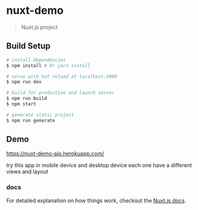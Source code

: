 # nuxt-demo

> Nuxt.js project

## Build Setup

``` bash
# install dependencies
$ npm install # Or yarn install

# serve with hot reload at localhost:3000
$ npm run dev

# build for production and launch server
$ npm run build
$ npm start

# generate static project
$ npm run generate
```

## Demo 
https://nuxt-demo-aio.herokuapp.com/

try this app in mobile device and desktop device 
each one have a different views and layout 


### docs
For detailed explanation on how things work, checkout the [Nuxt.js docs](https://github.com/nuxt/nuxt.js).
